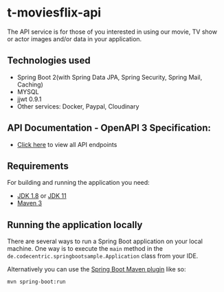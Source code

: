 # t-moviesflix-api

The API service is for those of you interested in using our movie, TV show or actor images and/or data in your application. 

## Technologies used

- Spring Boot 2(with Spring Data JPA, Spring Security, Spring Mail, Caching)
- MYSQL
- jjwt 0.9.1
- Other services: Docker, Paypal, Cloudinary

## API Documentation - OpenAPI 3 Specification:
- [Click here](http://tmoviesdev-env.eba-a32f99nt.ap-southeast-1.elasticbeanstalk.com/swagger-ui/index.html) to view all API endpoints

## Requirements

For building and running the application you need:

- [JDK 1.8](http://www.oracle.com/technetwork/java/javase/downloads/jdk8-downloads-2133151.html) or [JDK 11](https://www.oracle.com/java/technologies/downloads/#java11)
- [Maven 3](https://maven.apache.org)

## Running the application locally

There are several ways to run a Spring Boot application on your local machine. One way is to execute the `main` method in the `de.codecentric.springbootsample.Application` class from your IDE.

Alternatively you can use the [Spring Boot Maven plugin](https://docs.spring.io/spring-boot/docs/current/reference/html/build-tool-plugins-maven-plugin.html) like so:

```shell
mvn spring-boot:run
```
